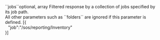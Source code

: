 <tr><td>``jobs``</td><td>optional, array</td>
<td>Filtered response by a collection of jobs specified by its job path.<br/>
All other parameters such as ``folders`` are ignored if this parameter is defined.</td>
<td> [{
  <div style="padding-left:10px;">"job":"/sos/reporting/Inventory"</div>
  }]</td>
<td></td>
</tr>

